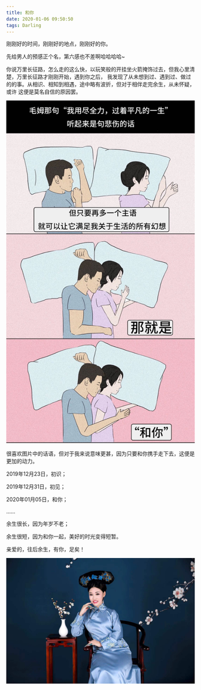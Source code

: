 ```yaml
---
title: 和你
date: 2020-01-06 09:50:50
tags: Darling
---
```

刚刚好的时间，刚刚好的地点，刚刚好的你。

<!--more-->
先给男人的预感正个名，第六感也不差啊哈哈哈哈~

你说万里长征路，怎么走的这么快，以玩笑般的开挂坐火箭掩饰过去，但我心里清楚，万里长征路才刚刚开始，遇到你之后，
我发现了从未想到过、遇到过、做过的的事。从相识、相知到相遇，途中略有波折，但对于相伴走完余生，从未怀疑，或许
这便是莫名自信的原因罢。

![和你](https://raw.githubusercontent.com/God-JohnDiamond/BlogSource/master/image/withyou-2020-01-06.jpg)

很喜欢图片中的话语，但对于我来说意味更甚，因为只要和你携手走下去，这便是更加的动力。

2019年12月23日，初识；

2019年12月31日，初见；

2020年01月05日，和你；

……

余生很长，因为年岁不老；

余生很短，因为和你一起，美好的时光变得短暂。

亲爱的，往后余生，有你，足矣！

![亲爱的](https://raw.githubusercontent.com/God-JohnDiamond/BlogSource/master/image/yue-2020-01-06.jpg)